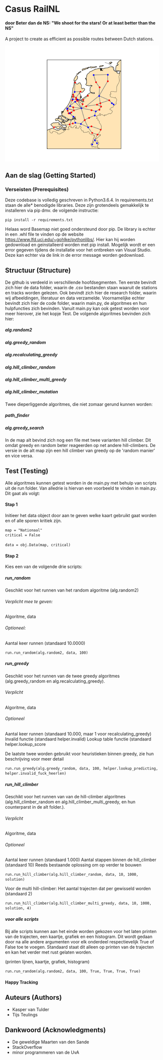 # Casus RailNL
#### door Beter dan de NS: "We shoot for the stars! Or at least better than the NS"


A project to create as efficient as possible routes between Dutch stations. 

<img src="/images/map.png" alt="Map"/>

## Aan de slag (Getting Started)
### Verseisten (Prerequisites)
Deze codebase is volledig geschreven in Python3.6.4. In requirements.txt staan de alle* benodigde libraries. Deze zijn grotendeels gemakkelijk te installeren via pip dmv. de volgende instructie:

```
pip install -r requirements.txt
```
Helaas word Basemap niet goed ondersteund door pip. De library is echter in een .whl file te vinden op de website https://www.lfd.uci.edu/~gohlke/pythonlibs/. Hier kan hij worden gedownload en geinstalleerd  worden met pip install. Mogelijk wordt er een error gegeven tijdens de installatie voor het ontbreken van Visual Studio. Deze kan echter via de link in de error message worden gedownload.

## Structuur (Structure)
De github is verdeeld in verschillende hoofdsegmenten. Ten eerste bevindt zich hier de data folder, waarin de .csv bestanden staan waaruit de stations en tracks worden gelezen. Ook bevindt zich hier de research folder, waarin wij afbeeldingen, literatuur en data verzamelde. Voornamelijke echter bevindt zich hier de code folder, waarin main.py, de algoritmes en hun hulpfuncties zich bevinden. Vanuit main.py kan ook getest worden voor meer hierover, zie het kopje Test. 
De volgende algoritmes bevinden zich hier:

##### alg.random2
##### alg.greedy_random
##### alg.recalculating_greedy
##### alg.hill_climber_random
##### alg.hill_climber_multi_greedy
##### alg.hill_climber_mutation

Twee dieperliggende algoritmes, die niet zomaar gerund kunnen worden:
##### path_finder
##### alg.greedy_search

In de map alt bevind zich nog een file met twee varianten hill climber. Dit omdat greedy en random beter reageerden op net andere hill-climbers. De versie in de alt map zijn een hill climber van greedy op de 'random manier' en vice versa.


## Test (Testing)
Alle algoritmes kunnen getest worden in de main.py met behulp van scripts uit de run folder. Van alledrie is hiervan een voorbeeld te vinden in main.py. Dit gaat als volgt:

#### Stap 1
Initieer het data object door aan te geven welke kaart gebruikt gaat worden en of alle sporen kritiek zijn.

```
map = "Nationaal"
critical = False

data = obj.Data(map, critical)
```
#### Stap 2
Kies een van de volgende drie scripts:

##### run_random
Geschikt voor het runnen van het random algoritme (alg.random2)
###### Verplicht mee te geven:
Algoritme, data
###### Optioneel:
Aantal keer runnen (standaard 10.0000)
```
run.run_random(alg.random2, data, 100)
```

##### run_greedy
Geschikt voor het runnen van de twee greedy algoritmes (alg.greedy_random en alg.recalculating_greedy). 
###### Verplicht
Algoritme, data
###### Optioneel
Aantal keer runnen (standaard 10.000, maar 1 voor recalculating_greedy)
Invalid functie (standaard helper.invalid)
Lookup table functie (standaard helper.lookup_score

De laatste twee worden gebruikt voor heuristieken binnen greedy, zie hun beschrijving voor meer detail
```
run.run_greedy(alg.greedy_random, data, 100, helper.lookup_predicting, helper.invalid_fuck_heerlen)
```

##### run_hill_climber
Geschikt voor het runnen van van de hill-climber algoritmes (alg.hill_climber_random en alg.hill_climber_multi_greedy, en hun counterparst in de alt folder.). 
###### Verplicht
Algoritme, data
###### Optioneel
Aantal keer runnen (standaard 1.000)
Aantal stappen binnen de hill_climber (standaard 10)
Reeds bestaande oplossing om op verder te bouwen
```
run.run_hill_climber(alg.hill_climber_random, data, 10, 1000, solution)
```
Voor de multi hill-climber:
Het aantal trajecten dat per gewisseld worden (standaard 2)
```
run.run_hill_climber(alg.hill_climber_multi_greedy, data, 10, 1000, solution, 4)
```
##### voor alle scripts
Bij alle scripts kunnen aan het einde worden gekozen voor het laten printen van de trajecten, een kaartje, grafiek en een histogram. Dit wordt gedaan door na alle andere argumenten voor elk onderdeel respectievelijk True of False toe te voegen. Standaard staat dit alleen op printen van de trajecten en kan het verder met rust gelaten worden.

(printen lijnen, kaartje, grafiek, histogram)

```
run.run_random(alg.random2, data, 100, True, True, True, True)
```
#### Happy Tracking

## Auteurs (Authors)
* Kasper van Tulder
* Tijs Teulings

## Dankwoord (Acknowledgments)
* De geweldige Maarten van den Sande
* StackOverflow
* minor programmeren van de UvA
